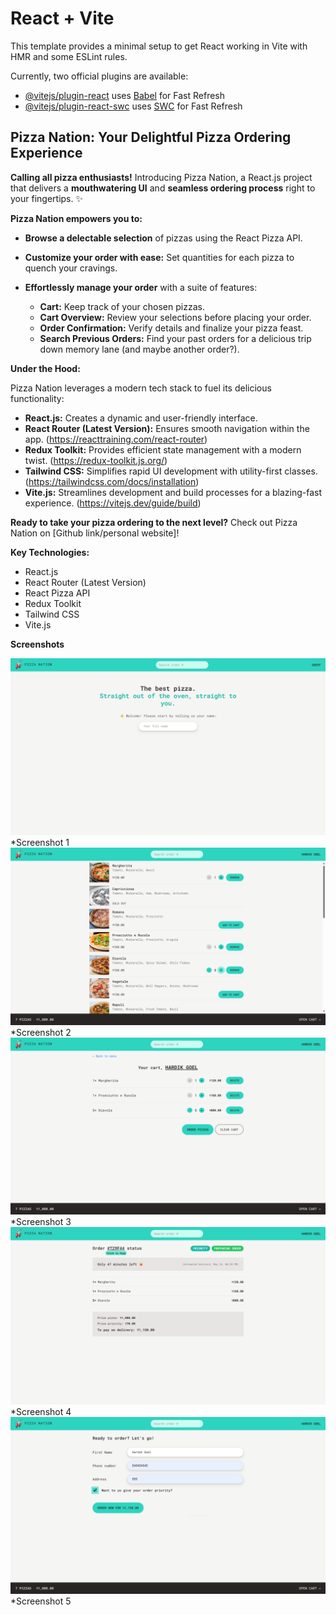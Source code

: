 # React + Vite

This template provides a minimal setup to get React working in Vite with HMR and some ESLint rules.

Currently, two official plugins are available:

- [@vitejs/plugin-react](https://github.com/vitejs/vite-plugin-react/blob/main/packages/plugin-react/README.md) uses [Babel](https://babeljs.io/) for Fast Refresh
- [@vitejs/plugin-react-swc](https://github.com/vitejs/vite-plugin-react-swc) uses [SWC](https://swc.rs/) for Fast Refresh

## Pizza Nation: Your Delightful Pizza Ordering Experience 

**Calling all pizza enthusiasts!** Introducing Pizza Nation, a React.js project that delivers a **mouthwatering UI** and **seamless ordering process** right to your fingertips. ✨

**Pizza Nation empowers you to:**

* **Browse a delectable selection** of pizzas using the React Pizza API.
* **Customize your order with ease:** Set quantities for each pizza to quench your cravings.
* **Effortlessly manage your order** with a suite of features:

    * **Cart:** Keep track of your chosen pizzas.
    * **Cart Overview:** Review your selections before placing your order.
    * **Order Confirmation:** Verify details and finalize your pizza feast.
    * **Search Previous Orders:** Find your past orders for a delicious trip down memory lane (and maybe another order?).

**Under the Hood:**

Pizza Nation leverages a modern tech stack to fuel its delicious functionality:

* **React.js:** Creates a dynamic and user-friendly interface.
* **React Router (Latest Version):** Ensures smooth navigation within the app. (https://reacttraining.com/react-router)
* **Redux Toolkit:** Provides efficient state management with a modern twist. (https://redux-toolkit.js.org/)
* **Tailwind CSS:** Simplifies rapid UI development with utility-first classes. (https://tailwindcss.com/docs/installation)
* **Vite.js:** Streamlines development and build processes for a blazing-fast experience. (https://vitejs.dev/guide/build)

**Ready to take your pizza ordering to the next level?** Check out Pizza Nation on [Github link/personal website]!

**Key Technologies:**

* React.js
* React Router (Latest Version)
* React Pizza API
* Redux Toolkit
* Tailwind CSS
* Vite.js

**Screenshots**

![Screenshots of website](https://github.com/Hardik242/Pizza-Nation/blob/b2e4e3ee15ed5f3d1b99451614d3226ff29551cd/screenshots/1.png)
*Screenshot 1
![Screenshots of website](https://github.com/Hardik242/Pizza-Nation/blob/b2e4e3ee15ed5f3d1b99451614d3226ff29551cd/screenshots/2.png)
*Screenshot 2
![Screenshots of website](https://github.com/Hardik242/Pizza-Nation/blob/b2e4e3ee15ed5f3d1b99451614d3226ff29551cd/screenshots/3.png)
*Screenshot 3
![Screenshots of website](https://github.com/Hardik242/Pizza-Nation/blob/b2e4e3ee15ed5f3d1b99451614d3226ff29551cd/screenshots/4.png)
*Screenshot 4
![Screenshots of website](https://github.com/Hardik242/Pizza-Nation/blob/b2e4e3ee15ed5f3d1b99451614d3226ff29551cd/screenshots/5.png)
*Screenshot 5
